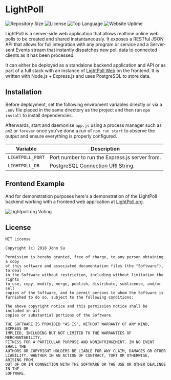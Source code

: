 # LightPoll
![Repository Size](https://img.shields.io/github/repo-size/JSN190/LightPoll.svg?t&style=flat-square)
![License](https://img.shields.io/github/license/JSN190/LightPoll.svg?&style=flat-square)
![Top Language](https://img.shields.io/github/languages/top/JSN190/LightPoll.svg?&style=flat-square)
![Website Uptime](https://img.shields.io/website-up-down-green-red/http/www.lightpoll.org.svg?label=lightpoll.org&style=flat-square)

LightPoll is a server-side web application that allows realtime online web polls to be created and shared instantaneously. It
exposes a RESTful JSON API that allows for full integration with any program or service and a Server-sent Events stream that 
instantly dispatches new poll data to connected clients as it has been processed.

It can either be deployed as a standalone backend application and API or as part of a full stack with an instance of 
[LightPoll Web](https://github.com/JSN190/LightPoll-Web) on the frontend. It is written with Node.js + Express.js and uses 
PostgreSQL to store data.

## Installation
Before deployment, set the following enviroment variables directly or via a `.env` file placed in the same directory as the
project and then run `npm install` to install dependencies.

Afterwards, start and daemonise `app.js` using a process manager such as `pm2` or `forever` once you've done a run of 
`npm run start` to observe the output and ensure everything is properly configured.

| Variable       | Description                                  
|----------------|--------------------------------------------------------------------|
|`LIGHTPOLL_PORT`| Port number to run the Express.js server from. 
|`LIGHTPOLL_DB`  | PostgreSQL [Connection URI String](https://www.postgresql.org/docs/current/static/libpq-connect.html#LIBPQ-CONNSTRING).|

## Frontend Example

And for demonstration purposes here's a demonstration of the LightPoll backend working with a frontend web application
at [LightPoll.org](https://lightpoll.org).

![Lightpoll.org Voting](https://i.imgur.com/w0335bd.gif)

## License
```
MIT License

Copyright (c) 2018 John Su

Permission is hereby granted, free of charge, to any person obtaining a copy
of this software and associated documentation files (the "Software"), to deal
in the Software without restriction, including without limitation the rights
to use, copy, modify, merge, publish, distribute, sublicense, and/or sell
copies of the Software, and to permit persons to whom the Software is
furnished to do so, subject to the following conditions:

The above copyright notice and this permission notice shall be included in all
copies or substantial portions of the Software.

THE SOFTWARE IS PROVIDED "AS IS", WITHOUT WARRANTY OF ANY KIND, EXPRESS OR
IMPLIED, INCLUDING BUT NOT LIMITED TO THE WARRANTIES OF MERCHANTABILITY,
FITNESS FOR A PARTICULAR PURPOSE AND NONINFRINGEMENT. IN NO EVENT SHALL THE
AUTHORS OR COPYRIGHT HOLDERS BE LIABLE FOR ANY CLAIM, DAMAGES OR OTHER
LIABILITY, WHETHER IN AN ACTION OF CONTRACT, TORT OR OTHERWISE, ARISING FROM,
OUT OF OR IN CONNECTION WITH THE SOFTWARE OR THE USE OR OTHER DEALINGS IN THE
SOFTWARE.
```
